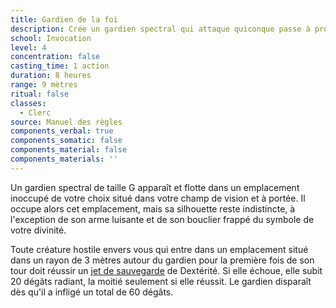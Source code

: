 ```yaml
---
title: Gardien de la foi
description: Crée un gardien spectral qui attaque quiconque passe à proximité.
school: Invocation
level: 4
concentration: false
casting_time: 1 action
duration: 8 heures
range: 9 mètres
ritual: false
classes:
  - Clerc
source: Manuel des règles
components_verbal: true
components_somatic: false
components_material: false
components_materials: ''
---
```

Un gardien spectral de taille G apparaît et flotte dans un emplacement inoccupé de votre choix situé dans votre champ de vision et à portée. Il occupe alors cet emplacement, mais sa silhouette reste indistincte, à l'exception de son arme luisante et de son bouclier frappé du symbole de votre divinité.

Toute créature hostile envers vous qui entre dans un emplacement situé dans un rayon de 3 mètres autour du gardien pour la première fois de son tour doit réussir un [jet de sauvegarde](/utiliser-les-caracteristiques/#jets-de-sauvegarde) de Dextérité. Si elle échoue, elle subit 20 dégâts radiant, la moitié seulement si elle réussit. Le gardien disparaît dès qu'il a infligé un total de 60 dégâts.
